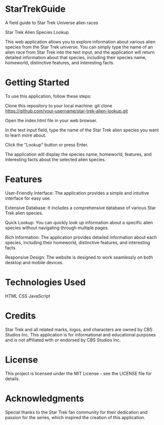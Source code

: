 # StarTrekGuide
A field guide to Star Trek Universe alien races

Star Trek Alien Species Lookup


This web application allows you to explore information about various alien species from the Star Trek universe. You can simply type the name of an alien race from Star Trek into the text input, and the application will return detailed information about that species, including their species name, homeworld, distinctive features, and interesting facts.

# Getting Started
To use this application, follow these steps:

Clone this repository to your local machine: git clone https://github.com/your-username/star-trek-alien-lookup.git

Open the index.html file in your web browser.

In the text input field, type the name of the Star Trek alien species you want to learn more about.

Click the "Lookup" button or press Enter.

The application will display the species name, homeworld, features, and interesting facts about the selected alien species.

# Features
User-Friendly Interface: The application provides a simple and intuitive interface for easy use.

Extensive Database: It includes a comprehensive database of various Star Trek alien species.

Quick Lookup: You can quickly look up information about a specific alien species without navigating through multiple pages.

Rich Information: The application provides detailed information about each species, including their homeworld, distinctive features, and interesting facts.

Responsive Design: The website is designed to work seamlessly on both desktop and mobile devices.

# Technologies Used
HTML
CSS
JavaScript
# Credits
Star Trek and all related marks, logos, and characters are owned by CBS Studios Inc. This application is for informational and educational purposes and is not affiliated with or endorsed by CBS Studios Inc.
# License
This project is licensed under the MIT License - see the LICENSE file for details.

# Acknowledgments
Special thanks to the Star Trek fan community for their dedication and passion for the series, which inspired the creation of this application.
